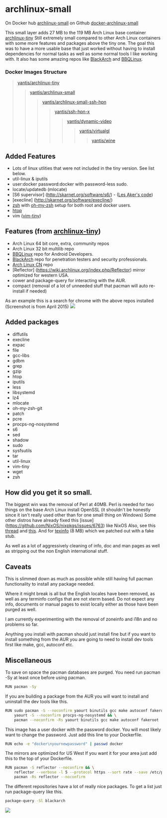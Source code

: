 # archlinux-small

On Docker hub [archlinux-small](https://registry.hub.docker.com/u/yantis/archlinux-small/)
on Github [docker-archlinux-small](https://github.com/yantis/docker-archlinux-small)

This small layer adds 27 MB to the 119 MB Arch Linux base container [archlinux-tiny](https://registry.hub.docker.com/u/yantis/archlinux-tiny/)
Still extremely small compared to other Arch Linux containers with some more features and packages above the tiny one.
The goal this was to have a more usable base that just worked without having to install dependencies for normal tasks as well as some normal tools I like working with.
It also has some amazing repos like [BlackArch](https://blackarch.org) and [BBQLinux](http://bbqlinux.org).

### Docker Images Structure
>[yantis/archlinux-tiny](https://github.com/yantis/docker-archlinux-tiny)
>>[yantis/archlinux-small](https://github.com/yantis/docker-archlinux-small)
>>>[yantis/archlinux-small-ssh-hpn](https://github.com/yantis/docker-archlinux-ssh-hpn)
>>>>[yantis/ssh-hpn-x](https://github.com/yantis/docker-ssh-hpn-x)
>>>>>[yantis/dynamic-video](https://github.com/yantis/docker-dynamic-video)
>>>>>>[yantis/virtualgl](https://github.com/yantis/docker-virtualgl)
>>>>>>>[yantis/wine](https://github.com/yantis/docker-wine)

## Added Features
* Lots of linux utlities that were not included in the tiny version. See list below.
* util-linux & iputils
* user:docker password:docker with password-less sudo.
* locate/updatedb (mlocate)
* [S6 supervisor] (http://skarnet.org/software/s6/) - ([Les Aker's code](https://github.com/amylum/s6))
* [execline] (http://skarnet.org/software/execline/)
* [zsh](http://www.zsh.org/) with [oh-my-zsh](https://github.com/robbyrussell/oh-my-zsh) setup for both root and docker users.
* [htop](http://hisham.hm/htop/)
* vim ([vim-tiny](http://askubuntu.com/questions/104138/what-features-does-vim-tiny-have))

## Features (from [archlinux-tiny](https://registry.hub.docker.com/u/yantis/archlinux-tiny/))
* Arch Linux 64 bit core, extra, community repos
* Arch Linux 32 bit multilib repo
* [BBQLinux](http://bbqlinux.org) repo for Android Developers.
* [BlackArch](http://blackarch.org) repo for penetration testers and security professionals.
* [Arch Linux CN](https://github.com/archlinuxcn) repo 
* [Reflector] (https://wiki.archlinux.org/index.php/Reflector) mirror optimized for western USA.
* cower and package-query for interacting with the AUR. 
* compact (removal of a lot of unneeded stuff that pacman will auto re-install if needed)


As an example this is a search for chrome with the above repos installed (Screenshot is from April 2015)
![](http://yantis-scripts.s3.amazonaws.com/screenshot_20150407-030717.jpg)

## Added packages
* diffutils
* execline
* expac
* file
* gcc-libs
* gdbm
* grep
* gzip
* htop
* iputils
* less
* libsystemd
* lz4
* mlocate
* oh-my-zsh-git
* patch
* pcre
* procps-ng-nosystemd
* s6
* sed
* shadow
* sudo
* sysfsutils
* tar
* util-linux
* vim-tiny
* wget
* zsh

## How did you get it so small.
The biggest win was the removal of Perl at 40MB. Perl is needed for two things on the base Arch Linux install
OpenSSL (it shouldn't be honestly since it isn't really used other than for one small thing on Windows)
Some other distros have already fixed this [issue] (https://github.com/NixOS/nixpkgs/issues/6763) like NixOS 
Also, see this [thread](https://bbs.archlinux.org/viewtopic.php?id=73200) and [this](https://bugs.archlinux.org/task/14903).
And for [texinfo](http://www.gnu.org/software/texinfo) (8 MB) which we patched out with a fake stub.

As well as a lot of aggressively cleaning of info, doc and man pages as well as stripping out the non English international stuff.

## Caveats
This is slimmed down as much as possible while still having full pacman functionality to install any package needed.

Where it might break is all but the English locales have been removed, as well as any terminfo configs that are not xterm based.
Do not expect any info, documents or manual pages to exist locally either as those have been purged as well.

I am currently experimenting with the removal of zoneinfo and i18n and no problems so far.

Anything you install with pacman should just install fine but if you want to install something from the AUR you are going to need
to install dev tools first like make, gcc, autoconf etc.


## Miscellaneous

To save on space the pacman databases are purged. You need run pacman -Sy at least once before using pacman.

```bash
RUN pacman -Sy
```

If you are building a package from the AUR you will want to install and uninstall the dev tools like this.

```bash
RUN sudo pacman -S --noconfirm yaourt binutils gcc make autoconf fakeroot && \
    yaourt -S --noconfirm procps-ng-nosystemd && \
    pacman --noconfirm -Rs yaourt binutils gcc make autoconf fakeroot
```

This image has a user docker with the password docker. You will most likely want to change the password. Just add this line to your Dockerfile.

```bash
RUN echo -e "docker\nyournewpassword" | passwd docker
```

The mirrors are optimized for US West  If you want it for your area just add this to the top of your Dockerfile.

```bash
RUN pacman -S reflector --noconfirm && \
    reflector --verbose -l 5 --protocol https --sort rate --save /etc/pacman.d/mirrorlist && \
    pacman -Rs reflector --noconfirm
```

The different repositories have a lot of really nice packages. To get a list just run package-query like this.

```bash
package-query -Sl blackarch
```

![](http://yantis-scripts.s3.amazonaws.com/screenshot_20150407-023220.jpg)
